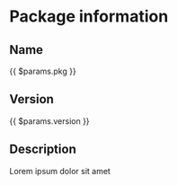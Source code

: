 # Package information

## Name

{{ $params.pkg }}

## Version

{{ $params.version }}

## Description
Lorem ipsum dolor sit amet
